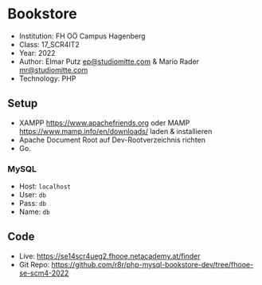 # Bookstore 

* Institution: FH OÖ Campus Hagenberg
* Class: 17_SCR4IT2
* Year: 2022
* Author: Elmar Putz <ep@studiomitte.com> & Mario Rader <mr@studiomitte.com>
* Technology: PHP 

## Setup

* XAMPP <https://www.apachefriends.org> oder MAMP <https://www.mamp.info/en/downloads/> laden & installieren
* Apache Document Root auf Dev-Rootverzeichnis richten
* Go.

### MySQL

* Host: ```localhost```
* User: ```db```
* Pass: ```db```
* Name: ```db```

## Code
* Live: <https://se14scr4ueg2.fhooe.netacademy.at/finder>
* Git Repo: <https://github.com/r8r/php-mysql-bookstore-dev/tree/fhooe-se-scm4-2022>

